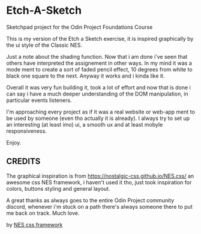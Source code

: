 # Etch-A-Sketch
Sketchpad project for the Odin Project Foundations Course

This is my version of the Etch a Sketch exercise, it is inspired graphically
by the ui style of the Classic NES.

Just a note about the shading function.
Now that i am done i've seen that others have interpreted the assignement in other
ways. In my mind it was a mode ment to create a sort of faded pencil effect,
10 degrees from white to black one square to the next.
Anyway it works and i kinda like it.

Overall it was very fun building it, took a lot of effort and now that is done
i can say i have a much deeper understanding of the DOM manipulation,
in particular events listeners.

I'm approaching every project as if it was a real website or web-app ment to be
used by someone (even tho actually it is already).
I always try to set up an interesting (at least imo) ui, a smooth ux and
at least mobyle responsiveness.

Enjoy.


CREDITS
-------------------------------------------------------------------

The graphical inspiration is from https://nostalgic-css.github.io/NES.css/
an awesome css NES framework, i haven't used it tho, just took inspiration
for colors, buttons styling and general layout.

A great thanks as always goes to the entire Odin Project community discord,
whenever i'm stuck on a path there's always someone there to put me back on
track.
Much love.





by <a href="https://nostalgic-css.github.io/NES.css/">NES css framework</a>